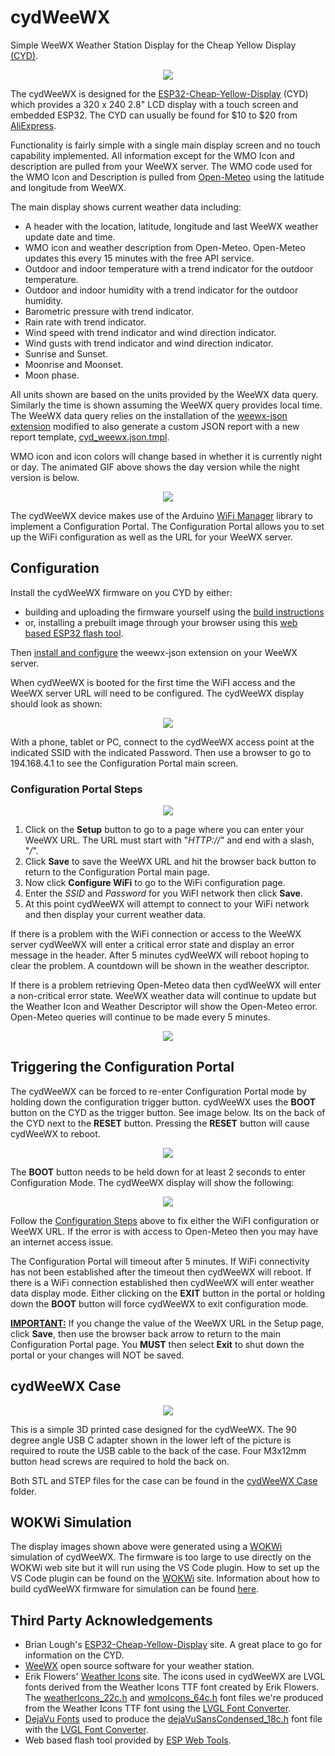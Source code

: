 # cydWeeWX
Simple WeeWX Weather Station Display for the Cheap Yellow Display [(CYD)](https://github.com/witnessmenow/ESP32-Cheap-Yellow-Display).

<p align="center">
  <img src="./images/cydWeeWX.gif" />
</p>

The cydWeeWX is designed for the [ESP32-Cheap-Yellow-Display](https://github.com/witnessmenow/ESP32-Cheap-Yellow-Display) (CYD) which provides a  320 x 240 2.8" LCD display with a touch screen and embedded ESP32. The CYD can usually be found for $10 to $20 from [AliExpress](https://www.aliexpress.com/w/wholesale-esp32-cheap-yellow-display.html?spm=a2g0o.productlist.auto_suggest.2.379fEl3aEl3atZ).

Functionality is fairly simple with a single main display screen and no touch capability implemented. All information except for the WMO Icon and description are pulled from your WeeWX server. The WMO code used for the WMO Icon and Description is pulled from [Open-Meteo](https://open-meteo.com/) using the latitude and longitude from WeeWX. 

The main display shows current weather data including:

* A header with the location, latitude, longitude and last WeeWX weather update date and time.
* WMO icon and weather description from Open-Meteo. Open-Meteo updates this every 15 minutes with the free API service.
* Outdoor and indoor temperature with a trend indicator for the outdoor temperature.
* Outdoor and indoor humidity with a trend indicator for the outdoor humidity.
* Barometric pressure with trend indicator.
* Rain rate with trend indicator.
* Wind speed with trend indicator and wind direction indicator.
* Wind gusts with trend indicator and wind direction indicator.
* Sunrise and Sunset.
* Moonrise and Moonset.
* Moon phase.

All units shown are based on the units provided by the WeeWX data query. Similarly the time is shown assuming the WeeWX query provides local time. The WeeWX data query relies on the installation of the [weewx-json extension](https://github.com/teeks99/weewx-json) modified to also generate a custom JSON report with a new report template, [cyd_weewx.json.tmpl](./WeeWX/cyd_weewx.json.tmpl).

WMO icon and icon colors will change based in whether it is currently night or day. The animated GIF above shows the day version while the night version is below.

<p align="center">
  <img src="./images/cydWeeWXNight.jpg" />
</p>

The cydWeeWX device makes use of the Arduino [WiFi Manager](https://github.com/tzapu/WiFiManager) library to implement a Configuration Portal. The Configuration Portal allows you to set up the WiFi configuration as well as the URL for your WeeWX server.

## Configuration

Install the cydWeeWX firmware on you CYD by either:
* building and uploading the firmware yourself using the [build instructions](./cydWeeWX/README.md)
* or, installing a prebuilt image through your browser using this [web based ESP32 flash tool](https://hcomet.github.io/cydWeeWX/cydWeeWXFlash.html). 

Then [install and configure](./WeeWX/README.md) the weewx-json extension on your WeeWX server.

When cydWeeWX is booted for the first time the WiFI access and the WeeWX server URL will need to be configured. The cydWeeWX display should look as shown:

<p align="center">
  <img src="./images/apConfigMessage.jpg" />
</p>

With a phone, tablet or PC, connect to the cydWeeWX access point at the indicated SSID with the indicated Password. Then use a browser to go to 194.168.4.1 to see the Configuration Portal main screen.

### Configuration Portal Steps

<p align="center">
  <img src="./images/configuration.png" />
</p>

1. Click on the **Setup** button to go to a page where you can enter your WeeWX URL. The URL must start with "_HTTP://_" and end with a slash, "_/_".
2. Click **Save** to save the WeeWX URL and hit the browser back button to return to the Configuration Portal main page.
3. Now click **Configure WiFi** to go to the WiFi configuration page.
4. Enter the _SSID_ and _Password_ for you WiFI network then click **Save**.
5. At this point cydWeeWX will attempt to connect to your WiFi network and then display your current weather data.

If there is a problem with the WiFi connection or access to the WeeWX server cydWeeWX will enter a critical error state and display an error message in the header. After 5 minutes cydWeeWX will reboot hoping to clear the problem. A countdown will be shown in the weather descriptor.

If there is a problem retrieving Open-Meteo data then cydWeeWX will enter a non-critical error state. WeeWX weather data will continue to update but the Weather Icon and Weather Descriptor will show the Open-Meteo error. Open-Meteo queries will continue to be made every 5 minutes.

<p align="center">
  <img src="./images/cydWeeWXError.gif" />
</p>

## Triggering the Configuration Portal

The cydWeeWX can be forced to re-enter Configuration Portal mode by holding down the configuration trigger button. cydWeeWX uses the **BOOT** button on the CYD as the trigger button. See image below. Its on the back of the CYD next to the **RESET** button.  Pressing the **RESET** button will cause cydWeeWX to reboot.

<p align="center">
  <img src="./images/esp32cydBack.jpg" />
</p>

The **BOOT** button needs to be held down for at least 2 seconds to enter Configuration Mode. The cydWeeWX display will show the following:

<p align="center">
  <img src="./images/stConfigMessage.jpg" />
</p>

Follow the [Configuration Steps](#configuration-steps) above to fix either the WiFI configuration or WeeWX URL. If the error is with access to Open-Meteo then you may have an internet access issue.

The Configuration Portal will timeout after 5 minutes. If WiFi connectivity has not been established after the timeout then cydWeeWX will reboot. If there is a WiFi connection established then cydWeeWX will enter weather data display mode. Either clicking on the **EXIT** button in the portal or holding down the **BOOT** button will force cydWeeWX to exit configuration mode.

<u>**IMPORTANT:**</u> If you change the value of the WeeWX URL in the Setup page, click **Save**, then use the browser back arrow to return to the main Configuration Portal page. You **MUST** then select **Exit** to shut down the portal or your changes will NOT be saved.

## cydWeeWX Case

<p align="center">
  <img src="./images/cydWeeWXcase.jpg" />
</p>

This is a simple 3D printed case designed for the cydWeeWX. The 90 degree angle USB C adapter shown in the lower left of the picture is required to route the USB cable to the back of the case. Four M3x12mm button head screws are required to hold the back on.

Both STL and STEP files for the case can be found in the [cydWeeWX Case](./cydWeeWX%20Case/) folder.

## WOKWi Simulation

The display images shown above were generated using a [WOKWi](https://wokwi.com) simulation of cydWeeWX. The firmware is too large to use directly on the WOKWi web site but it will run using the VS Code plugin. How to set up the VS Code plugin can be found on the [WOKWi](https://docs.wokwi.com/vscode/getting-started) site. Information about how to build cydWeeWX firmware for simulation can be found [here](./WOKWi/README.md).

## Third Party Acknowledgements

* Brian Lough's [ESP32-Cheap-Yellow-Display](https://github.com/witnessmenow/ESP32-Cheap-Yellow-Display/tree/main) site. A great place to go for information on the CYD.
* [WeeWX](https://www.weewx.com/) open source software for your weather station.
* Erik Flowers' [Weather Icons](https://erikflowers.github.io/weather-icons/) site. The icons used in cydWeeWX are LVGL fonts derived from the Weather Icons TTF font created by Erik Flowers. The [weatherIcons_22c.h](./cydWeeWX/weatherIcons_22c.h) and [wmoIcons_64c.h](./cydWeeWX/wmoIcons_64c.h) font files we're produced from the Weather Icons TTF font using the [LVGL Font Converter](https://lvgl.io/tools/fontconverter).
* [DejaVu Fonts](https://dejavu-fonts.github.io/) used to produce the [dejaVuSansCondensed_18c.h](./cydWeeWX/dejaVuSansCondensed_18c.h) font file with the [LVGL Font Converter](https://lvgl.io/tools/fontconverter).
* Web based flash tool provided by [ESP Web Tools](https://esphome.github.io/esp-web-tools/).
